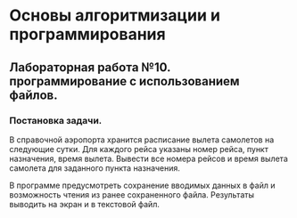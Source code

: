 # Основы алгоритмизации и программирования
## Лабораторная работа №10. программирование с использованием файлов.
### Постановка задачи.

В справочной аэропорта хранится расписание вылета самолетов на
следующие сутки. Для каждого рейса указаны номер рейса, пункт назначения,
время вылета. Вывести все номера рейсов и время вылета самолета для
заданного пункта назначения.

В программе предусмотреть сохранение вводимых данных в файл и
возможность чтения из ранее сохраненного файла. Результаты выводить
на экран и в текстовой файл.

